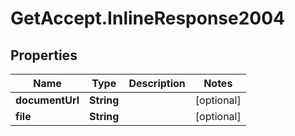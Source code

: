 # GetAccept.InlineResponse2004

## Properties
Name | Type | Description | Notes
------------ | ------------- | ------------- | -------------
**documentUrl** | **String** |  | [optional] 
**file** | **String** |  | [optional] 
